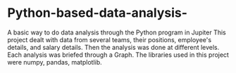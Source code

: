 # Python-based-data-analysis-
A basic way to do data analysis through the Python program in Jupiter
This project dealt with data from several teams, their positions, employee's details, and salary details. Then the analysis was done at different levels. Each analysis was briefed through a Graph. The libraries used in this project were numpy, pandas, matplotlib.
